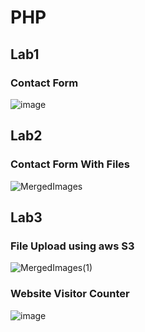 # PHP
## Lab1
### Contact Form
![image](https://user-images.githubusercontent.com/83876328/224855750-3c3cd1c5-cbea-4af7-91b4-7f8b7ebbf836.png)

## Lab2
### Contact Form With Files
![MergedImages](https://user-images.githubusercontent.com/83876328/225045264-8266e7eb-8e93-4213-ac8f-11d3bdb4602b.png)

## Lab3
### File Upload using aws S3
![MergedImages(1)](https://user-images.githubusercontent.com/83876328/225045685-b7ab09a4-616d-4aaf-ab1b-7ce8e9b15e7d.png)

### Website Visitor Counter
![image](https://user-images.githubusercontent.com/83876328/225010451-f20b83be-d6b6-4abc-a13a-84452b6f1ddf.JPG)
